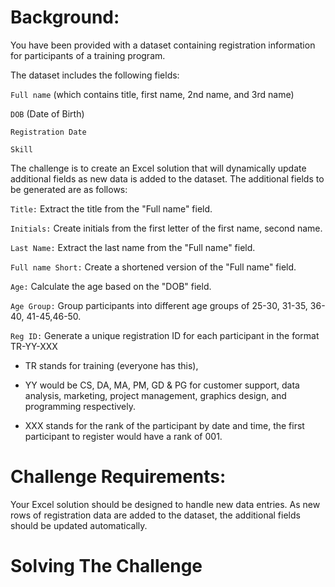 # Background:
You have been provided with a dataset containing registration information for participants of a training 
program. 

The dataset includes the following fields:

`Full name` (which contains title, first name, 2nd name, and 3rd name)

`DOB` (Date of Birth)

`Registration Date`

`Skill` 

The challenge is to create an Excel solution that will dynamically update additional fields as new data is 
added to the dataset. 
The additional fields to be generated are as follows:

`Title:` Extract the title from the "Full name" field.

`Initials:` Create initials from the first letter of the first name, second name.

`Last Name:` Extract the last name from the "Full name" field.

`Full name Short:` Create a shortened version of the "Full name" field.

`Age:` Calculate the age based on the "DOB" field.

`Age Group:` Group participants into different age groups of 25-30, 31-35, 36-40, 41-45,46-50.

`Reg ID:` Generate a unique registration ID for each participant in the format TR-YY-XXX

* TR stands for training (everyone has this), 

* YY would be CS, DA, MA, PM, GD & PG for customer support, data analysis, marketing, project management, graphics design, and programming respectively. 

* XXX stands for the rank of the participant by date and time, the first participant to register would have a rank of 001.

# Challenge Requirements:

Your Excel solution should be designed to handle new data entries. As new rows of registration data are added to the dataset, the additional fields should be updated automatically.

# Solving The Challenge

